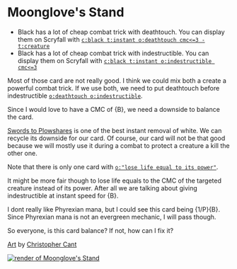 # Moonglove's Stand

* Black has a lot of cheap combat trick with deathtouch. You can display them on Scryfall with [`c:black t:instant o:deathtouch cmc<=3 -t:creature`](https://scryfall.com/search?q=c%3Ablack+t%3Ainstant+o%3Adeathtouch+cmc%3C%3D3&unique=cards&as=grid&order=name)
* Black has a lot of cheap combat trick with indestructible. You can display them on Scryfall with [`c:black t:instant o:indestructible cmc<=3`](https://scryfall.com/search?q=c%3Ablack+t%3Ainstant+o%3Aindestructible+cmc%3C%3D3&unique=cards&as=grid&order=name)

Most of those card are not really good. I think we could mix both a create a powerful combat trick. If we use both, we need to put deathtouch before indestructible [`o:deathtouch o:indestructible`](https://scryfall.com/search?q=o%3Adeathtouch+o%3Aindestructible&unique=cards&as=grid&order=name).

Since I would love to have a CMC of {B}, we need a downside to balance the card.

[Swords to Plowshares](https://scryfall.com/card/bbd/110/swords-to-plowshares) is one of the best instant removal of white. We can recycle its downside for our card. Of course, our card will not be that good because we will mostly use it during a combat to protect a creature a kill the other one.

Note that there is only one card with [`o:"lose life equal to its power"`](https://scryfall.com/search?q=o%3A%22lose+life+equal+to+its+power%22&unique=cards&as=grid&order=name).

It might be more fair though to lose life equals to the CMC of the targeted creature instead of its power. After all we are talking about giving indestructible at instant speed for {B}.

I dont really like Phyrexian mana, but I could see this card being {1/P}{B}. Since Phyrexian mana is not an evergreen mechanic, I will pass though.

So everyone, is this card balance? If not, how can I fix it?

[Art](https://www.artstation.com/artwork/XBD66R) by [Christopher Cant](https://www.artstation.com/christophercant)


[![render of Moonglove's Stand](https://mtg.design/i/spja64)](https://mtg.design/i/spja64)


